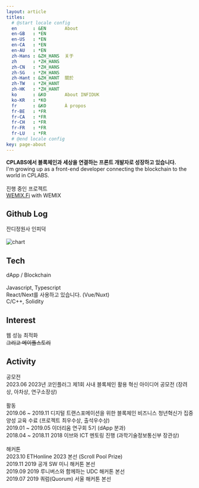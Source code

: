 ```yaml
---
layout: article
titles:
  # @start locale config
  en      : &EN       About
  en-GB   : *EN
  en-US   : *EN
  en-CA   : *EN
  en-AU   : *EN
  zh-Hans : &ZH_HANS  关于
  zh      : *ZH_HANS
  zh-CN   : *ZH_HANS
  zh-SG   : *ZH_HANS
  zh-Hant : &ZH_HANT  關於
  zh-TW   : *ZH_HANT
  zh-HK   : *ZH_HANT
  ko      : &KO       About INFIDUK
  ko-KR   : *KO
  fr      : &KO       À propos
  fr-BE   : *FR
  fr-CA   : *FR
  fr-CH   : *FR
  fr-FR   : *FR
  fr-LU   : *FR
  # @end locale config
key: page-about
---
```


<b>CPLABS에서 블록체인과 세상을 연결하는 프론트 개발자로 성장하고 있습니다.</b>
<br />I'm growing up as a front-end developer connecting the blockchain to the world in CPLABS.
<br /><br />진행 중인 프로젝트
<br />[WEMIX.Fi](https://wemix.fi) with WEMIX

## Github Log

잔디정원사 인피덕
<br /><br />![chart](https://ghchart.rshah.org/infiduk)

## Tech

dApp / Blockchain
<br /><br />Javascript, Typescript
<br />React/Next를 사용하고 있습니다. (Vue/Nuxt)
<br />C/C++, Solidity

## Interest

웹 성능 최적화
<br /><s>그리고 메이플스토리</s>

## Activity

공모전
<br />2023.06 2023년 코인플러그 제1회 사내 블록체인 활용 혁신 아이디어 공모전 (장려상, 아차상, 연구소장상)
<br /><br />활동
<br />2019.06 ~ 2019.11 디지털 트랜스포메이션을 위한 블록체인 비즈니스 청년혁신가 집중 양성 교육 수료 (프로젝트 최우수상, 출석우수상)
<br />2019.01 ~ 2019.05 이더리움 연구회 5기 (dApp 분과)
<br />2018.04 ~ 2018.11 2018 이브와 ICT 멘토링 진행 (과학기술정보통신부 장관상)
<br /><br />해커톤
<br />2023.10 ETHonline 2023 본선 (Scroll Pool Prize)
<br />2019.11 2019 공개 SW 미니 해커톤 본선
<br />2019.09 2019 루니버스와 함께하는 UDC 해커톤 본선
<br />2019.07 2019 쿼럼(Quorum) 서울 해커톤 본선
